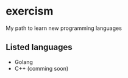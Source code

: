 # exercism

My path to learn new programming languages

## Listed languages

- Golang
- C++ (comming soon)
